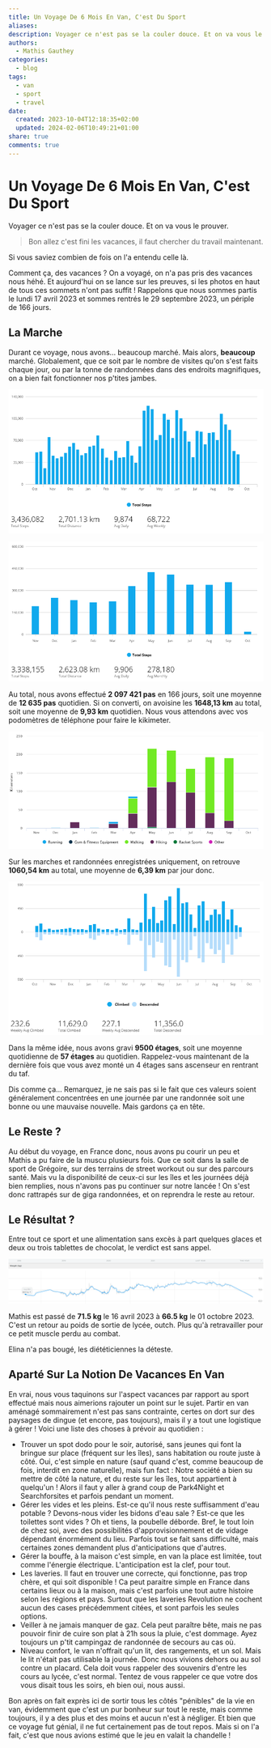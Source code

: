 ```yaml
---
title: Un Voyage De 6 Mois En Van, C'est Du Sport
aliases: 
description: Voyager ce n'est pas se la couler douce. Et on va vous le prouver.
authors:
  - Mathis Gauthey
categories:
  - blog
tags:
  - van
  - sport
  - travel
date:
  created: 2023-10-04T12:18:35+02:00
  updated: 2024-02-06T10:49:21+01:00
share: true
comments: true
---
```


# Un Voyage De 6 Mois En Van, C'est Du Sport

Voyager ce n'est pas se la couler douce. Et on va vous le prouver.

<!-- more -->

> Bon allez c'est fini les vacances, il faut chercher du travail maintenant.

Si vous saviez combien de fois on l'a entendu celle là.

Comment ça, des vacances ? On a voyagé, on n'a pas pris des vacances nous héhé. Et aujourd'hui on se lance sur les preuves, si les photos en haut de tous ces sommets n'ont pas suffit ! Rappelons que nous sommes partis le lundi 17 avril 2023 et sommes rentrés le 29 septembre 2023, un périple de 166 jours.

## La Marche

Durant ce voyage, nous avons… beaucoup marché. Mais alors, **beaucoup** marché. Globalement, que ce soit par le nombre de visites qu'on s'est faits chaque jour, ou par la tonne de randonnées dans des endroits magnifiques, on a bien fait fonctionner nos p'tites jambes.

![2023-10-04_13-02-14_weekly_steps.png](../images/2023-10-04_13-02-14_weekly_steps.png)

![2023-10-04_13-02-27_monthly_steps.png](../images/2023-10-04_13-02-27_monthly_steps.png)

Au total, nous avons effectué **2 097 421 pas** en 166 jours, soit une moyenne de **12 635 pas** quotidien. Si on converti, on avoisine les **1648,13 km** au total, soit une moyenne de **9,93 km** quotidien. Nous vous attendons avec vos podomètres de téléphone pour faire le kikimeter.

![2023-10-04_13-03-35_activity_distance.png](../images/2023-10-04_13-03-35_activity_distance.png)

Sur les marches et randonnées enregistrées uniquement, on retrouve **1060,54 km** au total, une moyenne de **6,39 km** par jour donc.

![2023-10-04_13-02-54_floors_climbed.png](../images/2023-10-04_13-02-54_floors_climbed.png)

Dans la même idée, nous avons gravi **9500 étages**, soit une moyenne quotidienne de **57 étages** au quotidien. Rappelez-vous maintenant de la dernière fois que vous avez monté un 4 étages sans ascenseur en rentrant du taf.

Dis comme ça… Remarquez, je ne sais pas si le fait que ces valeurs soient généralement concentrées en une journée par une randonnée soit une bonne ou une mauvaise nouvelle. Mais gardons ça en tête.

## Le Reste ?

Au début du voyage, en France donc, nous avons pu courir un peu et Mathis a pu faire de la muscu plusieurs fois. Que ce soit dans la salle de sport de Grégoire, sur des terrains de street workout ou sur des parcours santé. Mais vu la disponibilité de ceux-ci sur les îles et les journées déjà bien remplies, nous n'avons pas pu continuer sur notre lancée ! On s'est donc rattrapés sur de giga randonnées, et on reprendra le reste au retour.

## Le Résultat ?

Entre tout ce sport et une alimentation sans excès à part quelques glaces et deux ou trois tablettes de chocolat, le verdict est sans appel.

![2023-10-04_13-01-03_historique_poids.png](../images/2023-10-04_13-01-03_historique_poids.png)

Mathis est passé de **71.5 kg** le 16 avril 2023 à **66.5 kg** le 01 octobre 2023. C'est un retour au poids de sortie de lycée, outch. Plus qu'à retravailler pour ce petit muscle perdu au combat.

Elina n'a pas bougé, les diététiciennes la déteste.

## Aparté Sur La Notion De Vacances En Van

En vrai, nous vous taquinons sur l'aspect vacances par rapport au sport effectué mais nous aimerions rajouter un point sur le sujet. Partir en van aménagé sommairement n'est pas sans contrainte, certes on dort sur des paysages de dingue (et encore, pas toujours), mais il y a tout une logistique à gérer ! Voici une liste des choses à prévoir au quotidien :

- Trouver un spot dodo pour le soir, autorisé, sans jeunes qui font la bringue sur place (fréquent sur les îles), sans habitation ou route juste à côté. Oui, c'est simple en nature (sauf quand c'est, comme beaucoup de fois, interdit en zone naturelle), mais fun fact : Notre société a bien su mettre de côté la nature, et du reste sur les îles, tout appartient à quelqu'un ! Alors il faut y aller à grand coup de Park4Night et Searchforsites et parfois pendant un moment.
- Gérer les vides et les pleins. Est-ce qu'il nous reste suffisamment d'eau potable ? Devons-nous vider les bidons d'eau sale ? Est-ce que les toilettes sont vides ? Oh et tiens, la poubelle déborde. Bref, le tout loin de chez soi, avec des possibilités d'approvisionnement et de vidage dépendant énormément du lieu. Parfois tout se fait sans difficulté, mais certaines zones demandent plus d'anticipations que d'autres.
- Gérer la bouffe, à la maison c'est simple, en van la place est limitée, tout comme l'énergie électrique. L'anticipation est la clef, pour tout.
- Les laveries. Il faut en trouver une correcte, qui fonctionne, pas trop chère, et qui soit disponible ! Ca peut paraitre simple en France dans certains lieux ou à la maison, mais c'est parfois une tout autre histoire selon les régions et pays. Surtout que les laveries Revolution ne cochent aucun des cases précédemment citées, et sont parfois les seules options.
- Veiller à ne jamais manquer de gaz. Cela peut paraître bête, mais ne pas pouvoir finir de cuire son plat à 21h sous la pluie, c'est dommage. Ayez toujours un p'tit campingaz de randonnée de secours au cas où.
- Niveau confort, le van n'offrait qu'un lit, des rangements, et un sol. Mais le lit n'était pas utilisable la journée. Donc nous vivions dehors ou au sol contre un placard. Cela doit vous rappeler des souvenirs d'entre les cours au lycée, c'est normal. Tentez de vous rappeler ce que votre dos vous disait tous les soirs, eh bien oui, nous aussi.

Bon après on fait exprès ici de sortir tous les côtés "pénibles" de la vie en van, évidemment que c'est un pur bonheur sur tout le reste, mais comme toujours, il y a des plus et des moins et aucun n'est à négliger. Et bien que ce voyage fut génial, il ne fut certainement pas de tout repos. Mais si on l'a fait, c'est que nous avions estimé que le jeu en valait la chandelle !
